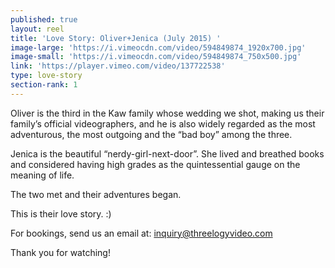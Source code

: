 ```yaml
---
published: true
layout: reel
title: 'Love Story: Oliver+Jenica (July 2015) '
image-large: 'https://i.vimeocdn.com/video/594849874_1920x700.jpg'
image-small: 'https://i.vimeocdn.com/video/594849874_750x500.jpg'
link: 'https://player.vimeo.com/video/137722538'
type: love-story
section-rank: 1
---
```

Oliver is the third in the Kaw family whose wedding we shot, making us their family’s official videographers, and he is also widely regarded as the most adventurous, the most outgoing and the “bad boy” among the three.

Jenica is the beautiful “nerdy-girl-next-door”. She lived and breathed books and considered having high grades as the quintessential gauge on the meaning of life.

The two met and their adventures began.

This is their love story. :)

For bookings, send us an email at: inquiry@threelogyvideo.com

Thank you for watching! 
